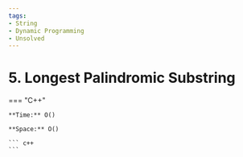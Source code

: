 ```yaml
---
tags:
- String
- Dynamic Programming
- Unsolved
---
```



# 5. Longest Palindromic Substring

=== "C++"

    **Time:** O()

    **Space:** O()

    ``` c++
    ```